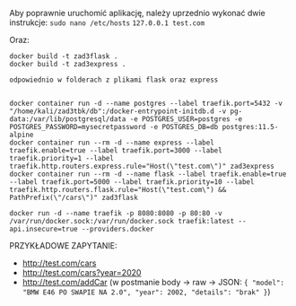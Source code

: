 Aby poprawnie uruchomić aplikację, należy uprzednio wykonać dwie instrukcje:
    ```sudo nano /etc/hosts``` 
    ```127.0.0.1 test.com```

Oraz:

```
docker build -t zad3flask . 
docker build -t zad3express . 

odpowiednio w folderach z plikami flask oraz express


docker container run -d --name postgres --label traefik.port=5432 -v "/home/kali/zad3tbk/db":/docker-entrypoint-initdb.d -v pg-data:/var/lib/postgresql/data -e POSTGRES_USER=postgres -e POSTGRES_PASSWORD=mysecretpassword -e POSTGRES_DB=db postgres:11.5-alpine
docker container run --rm -d --name express --label traefik.enable=true --label traefik.port=3000 --label traefik.priority=1 --label traefik.http.routers.express.rule="Host(\"test.com\")" zad3express  
docker container run --rm -d --name flask --label traefik.enable=true --label traefik.port=5000 --label traefik.priority=10 --label traefik.http.routers.flask.rule="Host(\"test.com\") && PathPrefix(\"/cars\")" zad3flask

docker run -d --name traefik -p 8080:8080 -p 80:80 -v /var/run/docker.sock:/var/run/docker.sock traefik:latest --api.insecure=true --providers.docker
```

PRZYKŁADOWE ZAPYTANIE:
* http://test.com/cars
* http://test.com/cars?year=2020
* http://test.com/addCar (w postmanie body -> raw -> JSON: ```{
  "model": "BMW E46 PO SWAPIE NA 2.0",
  "year": 2002,
  "details": "brak"
  }```)
